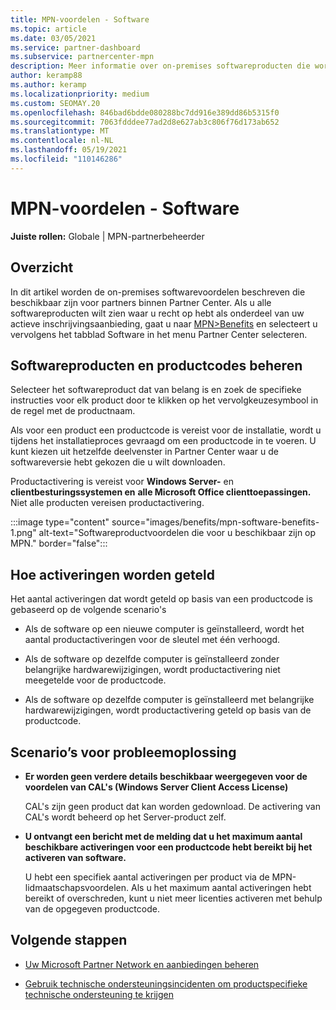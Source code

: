 ```yaml
---
title: MPN-voordelen - Software
ms.topic: article
ms.date: 03/05/2021
ms.service: partner-dashboard
ms.subservice: partnercenter-mpn
description: Meer informatie over on-premises softwareproducten die worden aangeboden als Microsoft Partner Network (MPN)-voordelen
author: keramp88
ms.author: keramp
ms.localizationpriority: medium
ms.custom: SEOMAY.20
ms.openlocfilehash: 846bad6bdde080288bc7dd916e389dd86b5315f0
ms.sourcegitcommit: 7063fdddee77ad2d8e627ab3c806f76d173ab652
ms.translationtype: MT
ms.contentlocale: nl-NL
ms.lasthandoff: 05/19/2021
ms.locfileid: "110146286"
---
```

# <a name="mpn-benefits---software"></a>MPN-voordelen - Software

**Juiste rollen:** Globale | MPN-partnerbeheerder

## <a name="overview"></a>Overzicht

In dit artikel worden de on-premises softwarevoordelen beschreven die beschikbaar zijn voor partners binnen Partner Center. Als u alle softwareproducten wilt zien waar u recht op hebt als onderdeel van uw actieve inschrijvingsaanbieding, gaat u naar  [MPN>Benefits](https://partner.microsoft.com/dashboard/mpn/membership/benefits/software) en selecteert u vervolgens het tabblad Software in het menu Partner Center selecteren.  

## <a name="manage-software-products-and-product-keys"></a>Softwareproducten en productcodes beheren

Selecteer het softwareproduct dat van belang is en zoek de specifieke instructies voor elk product door te klikken op het vervolgkeuzesymbool in de regel met de productnaam.

Als voor een product een productcode is vereist voor de installatie, wordt u tijdens het installatieproces gevraagd om een productcode in te voeren. U kunt kiezen uit hetzelfde deelvenster in Partner Center waar u de softwareversie hebt gekozen die u wilt downloaden.

Productactivering is vereist voor **Windows Server-** en **clientbesturingssystemen en** **alle Microsoft Office clienttoepassingen.** Niet alle producten vereisen productactivering.

:::image type="content" source="images/benefits/mpn-software-benefits-1.png" alt-text="Softwareproductvoordelen die voor u beschikbaar zijn op MPN." border="false":::

## <a name="how-activations-are-counted"></a>Hoe activeringen worden geteld

Het aantal activeringen dat wordt geteld op basis van een productcode is gebaseerd op de volgende scenario's

- Als de software op een nieuwe computer is geïnstalleerd, wordt het aantal productactiveringen voor de sleutel met één verhoogd.
 
- Als de software op dezelfde computer is geïnstalleerd zonder belangrijke hardwarewijzigingen, wordt productactivering niet meegetelde voor de productcode.

- Als de software op dezelfde computer is geïnstalleerd met belangrijke hardwarewijzigingen, wordt productactivering geteld op basis van de productcode.

## <a name="troubleshooting-scenarios"></a>Scenario’s voor probleemoplossing

- **Er worden geen verdere details beschikbaar weergegeven voor de voordelen van CAL's (Windows Server Client Access License)**

    CAL's zijn geen product dat kan worden gedownload. De activering van CAL's wordt beheerd op het Server-product zelf.

- **U ontvangt een bericht met de melding dat u het maximum aantal beschikbare activeringen voor een productcode hebt bereikt bij het activeren van software.**

    U hebt een specifiek aantal activeringen per product via de MPN-lidmaatschapsvoordelen. Als u het maximum aantal activeringen hebt bereikt of overschreden, kunt u niet meer licenties activeren met behulp van de opgegeven productcode.


 ## <a name="next-steps"></a>Volgende stappen

- [Uw Microsoft Partner Network en aanbiedingen beheren](manage-your-partner-network-benefits.md)

- [Gebruik technische ondersteuningsincidenten om productspecifieke technische ondersteuning te krijgen](mpn-benefits-technical-support.md)



